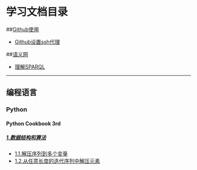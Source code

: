 # 学习文档目录

##[Github使用](https://github.com/meshinestar/notes/tree/master/Github_How_To)

- [Github设置ssh代理](https://github.com/meshinestar/notes/blob/master/Github_How_To/ssh_proxy.md)

##[语义网](https://github.com/meshinestar/notes/tree/master/Semantic_Web)

- [理解SPARQL](https://github.com/meshinestar/notes/blob/master/Semantic_Web/%E7%90%86%E8%A7%A3SPARQL.md)

------

## 编程语言

### Python

#### Python Cookbook 3rd

##### [1.数据结构和算法](https://github.com/meshinestar/notes/tree/master/Programming_Lanuage/Python/Cookbook/1.%E6%95%B0%E6%8D%AE%E7%BB%93%E6%9E%84%E5%92%8C%E7%AE%97%E6%B3%95)

- [1.1.解压序列到多个变量](https://github.com/meshinestar/notes/blob/master/Programming_Lanuage/Python/Cookbook/1.%E6%95%B0%E6%8D%AE%E7%BB%93%E6%9E%84%E5%92%8C%E7%AE%97%E6%B3%95/1.1.%E8%A7%A3%E5%8E%8B%E8%AF%AD%E5%8F%A5%E5%88%B0%E5%A4%9A%E4%B8%AA%E5%8F%98%E9%87%8F.md)
- [1.2.从任意长度的迭代序列中解压元素](https://github.com/meshinestar/notes/blob/master/Programming_Lanuage/Python/Cookbook/1.%E6%95%B0%E6%8D%AE%E7%BB%93%E6%9E%84%E5%92%8C%E7%AE%97%E6%B3%95/1.2.%E4%BB%8E%E4%BB%BB%E6%84%8F%E9%95%BF%E5%BA%A6%E7%9A%84%E8%BF%AD%E4%BB%A3%E4%B8%AD%E8%A7%A3%E5%8E%8B%E5%85%83%E7%B4%A0.md)

